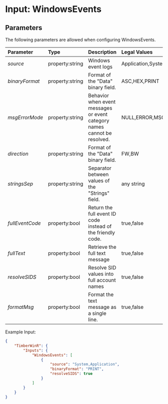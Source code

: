 
# Input: WindowsEvents

## Parameters
The following parameters are allowed when configuring WindowsEvents.

| Parameter         |     Type       |  Description                                                             | Legal Values                  |  Default |
| :---------------- |:---------------| :----------------------------------------------------------------------- | :---------------------------  | :-- |
| *source*          | property:string |Windows event logs                                                       | Application,System,Security |     |
| *binaryFormat*    | property:string |Format of the "Data" binary field.                                       | ASC,HEX,PRINT               | **ASC** |
| *msgErrorMode*    | property:string |Behavior when event messages or event category names cannot be resolved. |NULL,ERROR,MSG               | **MSG** |
| *direction*       | property:string |Format of the "Data" binary field.                                       | FW,BW                        | **FW**  |
| *stringsSep*      | property:string |Separator between values of the "Strings" field.                         | any string                    | vertical bar |
| *fullEventCode*   | property:bool   |Return the full event ID code instead of the friendly code.              | true,false                   | **false** |
| *fullText*        | property:bool   |Retrieve the full text message                                           | true,false                   | **true** |
| *resolveSIDS*     | property:bool   |Resolve SID values into full account names                               | true,false                   | **true** |
| *formatMsg*       | property:bool   |Format the text message as a single line.                                | true,false                   | **true** |
Example Input:
```json
{
    "TimberWinR": {
        "Inputs": {
            "WindowsEvents": [
                {
                    "source": "System,Application",
                    "binaryFormat": "PRINT",
                    "resolveSIDS": true
                }
            ]
		}
	}
}
```